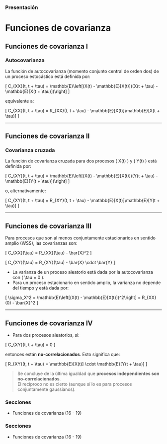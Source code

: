 ### Presentación

# Funciones de covarianza

## Funciones de covarianza I

### Autocovarianza

La función de autocovarianza (momento conjunto central de orden dos) de un proceso estocástico está definida por:

\[
C_{XX}(t, t + \tau) = \mathbb{E}\left[(X(t) - \mathbb{E}[X(t)])(X(t + \tau) - \mathbb{E}[X(t + \tau)])\right]
\]

equivalente a:

\[
C_{XX}(t, t + \tau) = R_{XX}(t, t + \tau) - \mathbb{E}[X(t)]\mathbb{E}[X(t + \tau)]
\]

---

## Funciones de covarianza II

### Covarianza cruzada

La función de covarianza cruzada para dos procesos \( X(t) \) y \( Y(t) \) está definida por:

\[
C_{XY}(t, t + \tau) = \mathbb{E}\left[(X(t) - \mathbb{E}[X(t)])(Y(t + \tau) - \mathbb{E}[Y(t + \tau)])\right]
\]

o, alternativamente:

\[
C_{XY}(t, t + \tau) = R_{XY}(t, t + \tau) - \mathbb{E}[X(t)]\mathbb{E}[Y(t + \tau)]
\]

---

## Funciones de covarianza III

Para procesos que son al menos conjuntamente estacionarios en sentido amplio (WSS), las covarianzas son:

\[
C_{XX}(\tau) = R_{XX}(\tau) - \bar{X}^2
\]

\[
C_{XY}(\tau) = R_{XY}(\tau) - \bar{X} \cdot \bar{Y}
\]

- La varianza de un proceso aleatorio está dada por la autocovarianza con \( \tau = 0 \).
- Para un proceso estacionario en sentido amplio, la varianza no depende del tiempo y está dada por:

\[
\sigma_X^2 = \mathbb{E}\left[(X(t) - \mathbb{E}[X(t)])^2\right] = R_{XX}(0) - \bar{X}^2
\]

---

## Funciones de covarianza IV

- Para dos procesos aleatorios, si:

\[
C_{XY}(t, t + \tau) = 0
\]

entonces están **no-correlacionados**. Esto significa que:

\[
R_{XY}(t, t + \tau) = \mathbb{E}[X(t)] \cdot \mathbb{E}[Y(t + \tau)]
\]

> Se concluye de la última igualdad que **procesos independientes son no-correlacionados**.  
> El recíproco no es cierto (aunque sí lo es para procesos conjuntamente gaussianos).

### Secciones
- Funciones de covarianza (16 - 19)

### Secciones
- Funciones de covarianza (16 - 19)